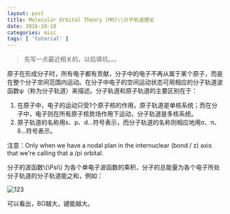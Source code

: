 ```yaml
---
layout: post
title: Molecular Orbital Theory (MO)\\分子轨道理论
date: 2016-10-10
categories: misc
tags: [ 'tutorial' ]
---
```

>先写一点最近相关的，以后填坑。。。

原子在形成分子时，所有电子都有贡献，分子中的电子不再从属于某个原子，而是在整个分子空间范围内运动。在分子中电子的空间运动状态可用相应的分子轨道波函数ψ（称为分子轨道）来描述。分子轨道和原子轨道的主要区别在于：

1. 在原子中，电子的运动只受1个原子核的作用，原子轨道是单核系统；而在分子中，电子则在所有原子核势场作用下运动，分子轨道是多核系统。
2. 原子轨道的名称用s、p、d…符号表示，而分子轨道的名称则相应地用σ、π、δ…符号表示。

注意：Only when we have a nodal plan in the internuclear (bond / z) axis that we're calling that a /pi orbital.

分子的波函数\\(\Psi\\) 为各个单电子波函数的乘积，分子的总能量为各个电子所处分子轨道的分子轨道能之和，例如：

![123](http://ww2.sinaimg.cn/mw690/8db2c8cbgw1f8p78gc454j21kw12c4p1.jpg)

可以看出，BO越大，键能越大。
